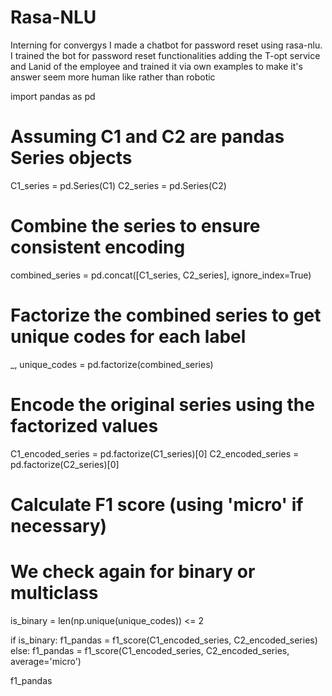 # Rasa-NLU
Interning for convergys I made a chatbot for password reset using rasa-nlu.
I trained the bot for password reset functionalities adding the T-opt service and Lanid of the employee and trained it via own examples to make it's answer seem more human like rather than robotic


 import pandas as pd

# Assuming C1 and C2 are pandas Series objects
C1_series = pd.Series(C1)
C2_series = pd.Series(C2)

# Combine the series to ensure consistent encoding
combined_series = pd.concat([C1_series, C2_series], ignore_index=True)

# Factorize the combined series to get unique codes for each label
_, unique_codes = pd.factorize(combined_series)

# Encode the original series using the factorized values
C1_encoded_series = pd.factorize(C1_series)[0]
C2_encoded_series = pd.factorize(C2_series)[0]

# Calculate F1 score (using 'micro' if necessary)
# We check again for binary or multiclass
is_binary = len(np.unique(unique_codes)) <= 2

if is_binary:
    f1_pandas = f1_score(C1_encoded_series, C2_encoded_series)
else:
    f1_pandas = f1_score(C1_encoded_series, C2_encoded_series, average='micro')

f1_pandas






